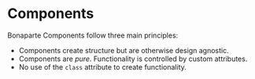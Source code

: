 # Components

Bonaparte Components follow three main principles:

- Components create structure but are otherwise design agnostic.
- Components are _pure_. Functionality is controlled by custom attributes.
- No use of the `class` attribute to create functionality.
